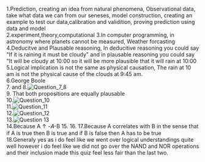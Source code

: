 1.Prediction, creating an idea from natural phenomena, Observational data, take what data we can from our seneses, model construction, creating an example to test our data,calibration and validition, proving prediction using data and model  
2.experiment,theory,computational 
3.In computer programming, in astronomy where planets cannot be measured, Weather forcasting
4.Deducitve and Plausable reasoning, In deducitive reasoning you could say "If it is raining it must be cloudy" and in plausable reasoning you could say "It will be cloudy at 10:00 so it will be more plausible that it will rain at 10:00  
5.Logical implication is not the same as physical causation, The rain at 10 am is not the physical cause of the clouds at 9:45 am.  
6.George Boole  
7. and 8.![Question_7_8](https://github.com/MavDouglas48/IDS2024S/assets/157654744/aa33f664-c3fa-49d8-a51b-7a7e133c441e)  
9. That both propositions are equally plausable  
10.![Question_10](https://github.com/MavDouglas48/IDS2024S/assets/157654744/ddcc87d6-231d-4d03-96ac-4668ca064238)  
11.![Question_11](https://github.com/MavDouglas48/IDS2024S/assets/157654744/283cdaf8-7fd2-4bca-818d-2e5225a89230)    
12.![Question_12](https://github.com/MavDouglas48/IDS2024S/assets/157654744/a489f575-b290-41a9-b3da-88d10db88de2)  
13.![Question 13](https://github.com/MavDouglas48/IDS2024S/assets/157654744/5aeee7c2-edc8-4687-be4d-eee67320f5e4)  
14.Because A ↑ -𝐴-B 
15.
16.
17.Because A correlates with B in the sense that if A is true then B is true and if B is false then A has to be true  
18.Generaly yes as i do feel like we went over logical understandings quite well however i do feel like we did not go over the NAND and NOR operations and their inclusion made this quiz feel less fair than the last two.



